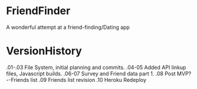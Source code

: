 # FriendFinder
A wonderful attempt at a friend-finding/Dating app

# VersionHistory

.01-.03 File System, initial planning and commits. 
.04-05 Added API linkup files, Javascript builds.
.06-07 Survey and Friend data part 1.
.08 Post MVP?--Friends list
.09 Friends list revision
.10 Heroku Redeploy